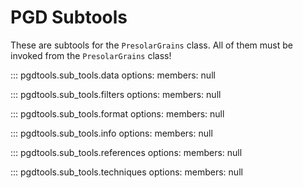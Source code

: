 # PGD Subtools

These are subtools for the `PresolarGrains` class.
All of them must be invoked from the `PresolarGrains` class!

::: pgdtools.sub_tools.data
    options:
        members: null

::: pgdtools.sub_tools.filters
    options:
        members: null

::: pgdtools.sub_tools.format
    options:
        members: null

::: pgdtools.sub_tools.info
    options:
        members: null

::: pgdtools.sub_tools.references
    options:
        members: null

::: pgdtools.sub_tools.techniques
    options:
        members: null
